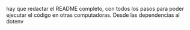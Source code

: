 hay que redactar el README completo, con todos los pasos para poder ejecutar el código en otras computadoras. Desde las dependencias al dotenv
